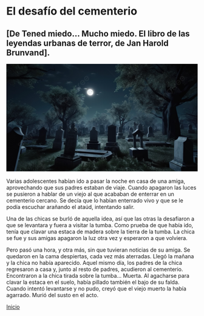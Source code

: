 # El desafío del cementerio

## [De Tened miedo… Mucho miedo. El libro de las leyendas urbanas de terror, de Jan Harold Brunvand].

![Cementerio que da mucho yuyu](/images/cementerio.jpg)

Varias adolescentes habían ido a pasar la noche en casa de una amiga, aprovechando que sus padres estaban de viaje. Cuando apagaron las luces se pusieron a hablar de un viejo al que acababan de enterrar en un cementerio cercano. Se decía que lo habían enterrado vivo y que se le podía escuchar arañando el ataúd, intentando salir.

Una de las chicas se burló de aquella idea, así que las otras la desafiaron a que se levantara y fuera a visitar la tumba. Como prueba de que había ido, tenía que clavar una estaca de madera sobre la tierra de la tumba. La chica se fue y sus amigas apagaron la luz otra vez y esperaron a que volviera.

Pero pasó una hora, y otra más, sin que tuvieran noticias de su amiga. Se quedaron en la cama despiertas, cada vez más aterradas. Llegó la mañana y la chica no había aparecido. Aquel mismo día, los padres de la chica regresaron a casa y, junto al resto de padres, acudieron al cementerio. Encontraron a la chica tirada sobre la tumba… Muerta. Al agacharse para clavar la estaca en el suelo, había pillado también el bajo de su falda. Cuando intentó levantarse y no pudo, creyó que el viejo muerto la había agarrado. Murió del susto en el acto.

[Inicio](/index.md)